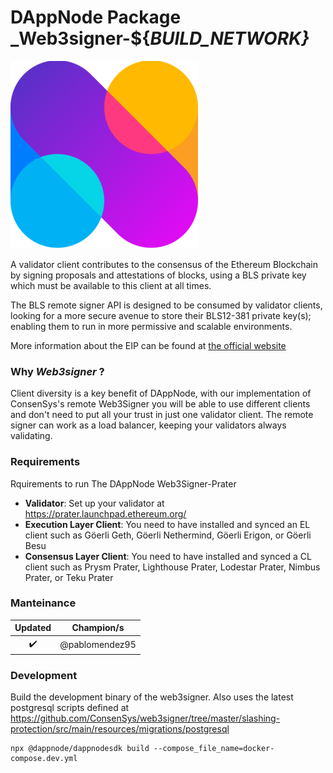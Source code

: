 <!-- :female_detective: Looking for a new champion -->

# DAppNode Package _Web3signer-${_BUILD_NETWORK}_

<!--DAppNode package logo (could be added with an hyperlink to a youtube video): -->

![](node-avatar.png)

<!--Brief introduction about the source project (official project definition is an option): -->

A validator client contributes to the consensus of the Ethereum Blockchain by signing proposals and attestations of blocks, using a BLS private key which must be available to this client at all times.

The BLS remote signer API is designed to be consumed by validator clients, looking for a more secure avenue to store their BLS12-381 private key(s); enabling them to run in more permissive and scalable environments.

More information about the EIP can be found at [the official website](https://eips.ethereum.org/EIPS/eip-3030)

### Why _Web3signer_ ?

<!--What can you do with this package?: -->

Client diversity is a key benefit of DAppNode, with our implementation of ConsenSys's remote Web3Signer you will be able to use different clients and don't need to put all your trust in just one validator client. The remote signer can work as a load balancer, keeping your validators always validating.

### Requirements

Rquirements to run The DAppNode Web3Signer-Prater

<!--Requirements to run the Dappnode package in a list: -->

- **Validator**: Set up your validator at https://prater.launchpad.ethereum.org/
- **Execution Layer Client**: You need to have installed and synced an EL client such as Göerli Geth, Göerli Nethermind, Göerli Erigon, or Göerli Besu
- **Consensus Layer Client**: You need to have installed and synced a CL client such as Prysm Prater, Lighthouse Prater, Lodestar Prater, Nimbus Prater, or Teku Prater

### Manteinance

<!--Table with champion/s mantainers, versions and update status -->
<!--UPDATED: :x: OR :heavy_check_mark: -->

|      Updated       |   Champion/s   |
| :----------------: | :------------: |
| :heavy_check_mark: | @pablomendez95 |

### Development

Build the development binary of the web3signer. Also uses the latest postgresql scripts defined at https://github.com/ConsenSys/web3signer/tree/master/slashing-protection/src/main/resources/migrations/postgresql

```
npx @dappnode/dappnodesdk build --compose_file_name=docker-compose.dev.yml
```
